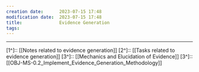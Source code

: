 ```yaml
---
creation date:		2023-07-15 17:48
modification date:	2023-07-15 17:48
title: 				Evidence Generation
tags:
---
```


---
[1^]:: [[Notes related to evidence generation]]
[2^]:: [[Tasks related to evidence generation]]
[3^]:: [[Mechanics and Elucidation of Evidence]]
[3^]:: [[OBJ-MS-0.2_Implement_Evidence_Generation_Methodology]]
